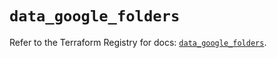 # `data_google_folders`

Refer to the Terraform Registry for docs: [`data_google_folders`](https://registry.terraform.io/providers/hashicorp/google-beta/5.25.0/docs/data-sources/google_folders).
